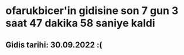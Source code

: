 # ofarukbicer'in gidisine son 7 gun 3 saat 47 dakika 58 saniye kaldi

## Gidis tarihi: 30.09.2022 :(